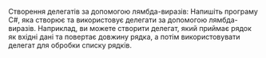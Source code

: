 Створення делегатів за допомогою лямбда-виразів: Напишіть програму C#, яка створює та використовує делегати за допомогою лямбда-виразів. Наприклад, ви можете створити делегат, який приймає рядок як вхідні дані та повертає довжину рядка, а потім використовувати делегат для обробки списку рядків.
